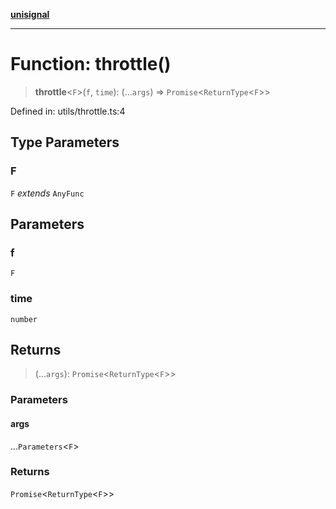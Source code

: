 [**unisignal**](../../../../README.md)

***

# Function: throttle()

> **throttle**\<`F`\>(`f`, `time`): (...`args`) => `Promise`\<`ReturnType`\<`F`\>\>

Defined in: utils/throttle.ts:4

## Type Parameters

### F

`F` *extends* `AnyFunc`

## Parameters

### f

`F`

### time

`number`

## Returns

> (...`args`): `Promise`\<`ReturnType`\<`F`\>\>

### Parameters

#### args

...`Parameters`\<`F`\>

### Returns

`Promise`\<`ReturnType`\<`F`\>\>
